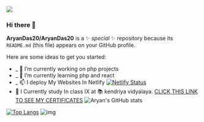 ![](https://komarev.com/ghpvc/?username=your-github-username&color=green)

### Hi there 👋

**AryanDas20/AryanDas20** is a ✨ _special_ ✨ repository because its `README.md` (this file) appears on your GitHub profile.

Here are some ideas to get you started:

- _ 🔭 I’m currently working on php projects
- _ 🌱 I’m currently learning php and react
- _ 📫 I deploy My Websites In Netlify 
[![Netlify Status](https://api.netlify.com/api/v1/badges/c9636386-1bac-4321-ac59-1b4e475f5c12/deploy-status)](https://app.netlify.com/sites/aryandas/deploys)
- :apple: I Currently study In class IX at :books: kendriya vidyalaya. 
[CLICK THIS LINK TO SEE MY CERTIFICATES](https://github.com/AryanDas20/Resume)
![Aryan's GitHub stats](https://github-readme-stats.vercel.app/api?username=AryanDas20&show_icons=true&theme=radical)

[![Top Langs](https://github-readme-stats.vercel.app/api/top-langs/?username=anuraghazra&layout=compact)](https://aryandas.netlify.app/)
![img](file:///C:/Dev/Aryan_HTML/qrcode_aryandas.netlify.app%20(1).png)

